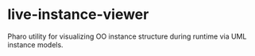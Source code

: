 # live-instance-viewer
Pharo utility for visualizing OO instance structure during runtime via UML instance models.
